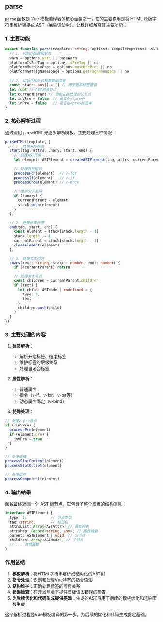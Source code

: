 ## parse

`parse` 函数是 Vue 模板编译器的核心函数之一，它的主要作用是将 HTML 模板字符串解析转换成 AST（抽象语法树）。让我详细解释其主要功能：

### 1. 主要功能

```typescript:src/compiler/parser/index.ts
export function parse(template: string, options: CompilerOptions): ASTElement {
  // 1. 初始化配置和状态
  warn = options.warn || baseWarn
  platformIsPreTag = options.isPreTag || no
  platformMustUseProp = options.mustUseProp || no
  platformGetTagNamespace = options.getTagNamespace || no
  
  // 2. 初始化解析过程需要的变量
  const stack: any[] = [] // 用于追踪标签嵌套
  let root // AST的根节点
  let currentParent // 当前正在处理的父节点
  let inVPre = false  // 是否在v-pre中
  let inPre = false   // 是否在<pre>标签中
}
```

### 2. 核心解析过程

通过调用 `parseHTML` 来逐步解析模板，主要处理三种情况：

```typescript:src/compiler/parser/index.ts
parseHTML(template, {
  // 1. 处理开始标签
  start(tag, attrs, unary, start, end) {
    // 创建AST元素
    let element: ASTElement = createASTElement(tag, attrs, currentParent)
    
    // 处理各种指令
    processFor(element)  // v-for
    processIf(element)   // v-if
    processOnce(element) // v-once
    
    // 维护父子关系
    if (!unary) {
      currentParent = element
      stack.push(element)
    }
  },

  // 2. 处理结束标签
  end(tag, start, end) {
    const element = stack[stack.length - 1]
    stack.length -= 1
    currentParent = stack[stack.length - 1]
    closeElement(element)
  },

  // 3. 处理文本内容
  chars(text: string, start?: number, end?: number) {
    if (!currentParent) return

    // 处理文本节点
    const children = currentParent.children
    if (text) {
      let child: ASTNode | undefined = {
        type: 3,
        text
      }
      children.push(child)
    }
  }
})
```

### 3. 主要处理的内容

1. **标签解析**：
   - 解析开始标签、结束标签
   - 维护标签的层级关系
   - 处理自闭合标签

2. **属性解析**：
   - 普通属性
   - 指令（v-if、v-for、v-on等）
   - 动态属性绑定（v-bind）

3. **特殊处理**：
```typescript:src/compiler/parser/index.ts
// 处理v-pre指令
if (!inVPre) {
  processPre(element)
  if (element.pre) {
    inVPre = true
  }
}

// 处理插槽
processSlotContent(element)
processSlotOutlet(element)

// 处理组件
processComponent(element)
```

### 4. 输出结果

函数最终返回一个 AST 根节点，它包含了整个模板的结构信息：

```typescript
interface ASTElement {
  type: 1;           // 节点类型
  tag: string;       // 标签名
  attrsList: Array<ASTAttr>; // 属性列表
  attrsMap: Record<string, any>; // 属性映射
  parent: ASTElement | void; // 父节点
  children: Array<ASTNode>; // 子节点
  // ... 其他属性
}
```

### 作用总结

1. **模板解析**：将HTML字符串解析成结构化的AST树
2. **指令处理**：识别和处理Vue特有的指令语法
3. **结构维护**：正确处理标签的嵌套关系
4. **错误检查**：在开发环境下提供模板语法错误的警告
5. **为后续优化和代码生成提供基础**：生成的AST将用于后续的模板优化和渲染函数生成

这个解析过程是Vue模板编译的第一步，为后续的优化和代码生成奠定基础。